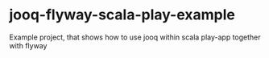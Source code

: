 # jooq-flyway-scala-play-example
Example project, that shows how to use jooq within scala play-app together with flyway
